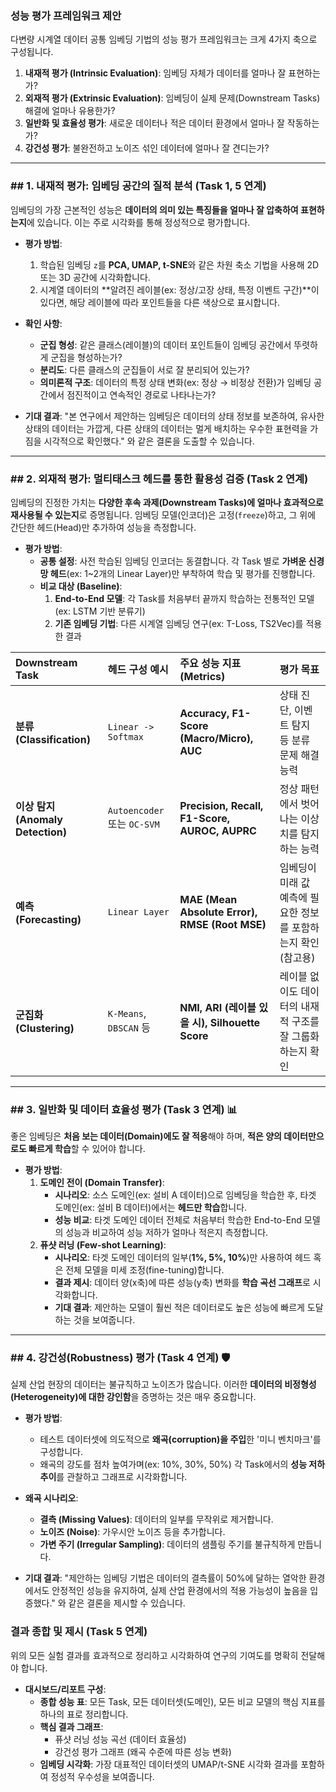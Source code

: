 ### **성능 평가 프레임워크 제안**

다변량 시계열 데이터 공통 임베딩 기법의 성능 평가 프레임워크는 크게 4가지 축으로 구성됩니다. 

1.  **내재적 평가 (Intrinsic Evaluation)**: 임베딩 자체가 데이터를 얼마나 잘 표현하는가?
2.  **외재적 평가 (Extrinsic Evaluation)**: 임베딩이 실제 문제(Downstream Tasks) 해결에 얼마나 유용한가?
3.  **일반화 및 효율성 평가**: 새로운 데이터나 적은 데이터 환경에서 얼마나 잘 작동하는가?
4.  **강건성 평가**: 불완전하고 노이즈 섞인 데이터에 얼마나 잘 견디는가?

---

### ## 1. 내재적 평가: 임베딩 공간의 질적 분석 (Task 1, 5 연계)

임베딩의 가장 근본적인 성능은 **데이터의 의미 있는 특징들을 얼마나 잘 압축하여 표현하는지**에 있습니다. 이는 주로 시각화를 통해 정성적으로 평가합니다.

* **평가 방법**:
    1.  학습된 임베딩 `z`를 **PCA, UMAP, t-SNE**와 같은 차원 축소 기법을 사용해 2D 또는 3D 공간에 시각화합니다.
    2.  시계열 데이터의 **알려진 레이블(ex: 정상/고장 상태, 특정 이벤트 구간)**이 있다면, 해당 레이블에 따라 포인트들을 다른 색상으로 표시합니다.

* **확인 사항**:
    * **군집 형성**: 같은 클래스(레이블)의 데이터 포인트들이 임베딩 공간에서 뚜렷하게 군집을 형성하는가?
    * **분리도**: 다른 클래스의 군집들이 서로 잘 분리되어 있는가?
    * **의미론적 구조**: 데이터의 특정 상태 변화(ex: 정상 → 비정상 전환)가 임베딩 공간에서 점진적이고 연속적인 경로로 나타나는가?

* **기대 결과**: "본 연구에서 제안하는 임베딩은 데이터의 상태 정보를 보존하여, 유사한 상태의 데이터는 가깝게, 다른 상태의 데이터는 멀게 배치하는 우수한 표현력을 가짐을 시각적으로 확인했다." 와 같은 결론을 도출할 수 있습니다.
    

---

### ## 2. 외재적 평가: 멀티태스크 헤드를 통한 활용성 검증 (Task 2 연계)

임베딩의 진정한 가치는 **다양한 후속 과제(Downstream Tasks)에 얼마나 효과적으로 재사용될 수 있는지**로 증명됩니다. 임베딩 모델(인코더)은 고정(`freeze`)하고, 그 위에 간단한 헤드(Head)만 추가하여 성능을 측정합니다.

* **평가 방법**:
    * **공통 설정**: 사전 학습된 임베딩 인코더는 동결합니다. 각 Task 별로 **가벼운 신경망 헤드**(ex: 1~2개의 Linear Layer)만 부착하여 학습 및 평가를 진행합니다.
    * **비교 대상 (Baseline)**:
        1.  **End-to-End 모델**: 각 Task를 처음부터 끝까지 학습하는 전통적인 모델 (ex: LSTM 기반 분류기)
        2.  **기존 임베딩 기법**: 다른 시계열 임베딩 연구(ex: T-Loss, TS2Vec)를 적용한 결과

| **Downstream Task** | **헤드 구성 예시** | **주요 성능 지표 (Metrics)** | **평가 목표** |
| :--- | :--- | :--- | :--- |
| **분류 (Classification)** | `Linear -> Softmax` | **Accuracy, F1-Score (Macro/Micro), AUC** | 상태 진단, 이벤트 탐지 등 분류 문제 해결 능력 |
| **이상 탐지 (Anomaly Detection)** | `Autoencoder` 또는 `OC-SVM` | **Precision, Recall, F1-Score, AUROC, AUPRC** | 정상 패턴에서 벗어나는 이상치를 탐지하는 능력 |
| **예측 (Forecasting)** | `Linear Layer` | **MAE (Mean Absolute Error), RMSE (Root MSE)** | 임베딩이 미래 값 예측에 필요한 정보를 포함하는지 확인 (참고용) |
| **군집화 (Clustering)** | `K-Means`, `DBSCAN` 등 | **NMI, ARI (레이블 있을 시), Silhouette Score** | 레이블 없이도 데이터의 내재적 구조를 잘 그룹화하는지 확인 |

---

### ## 3. 일반화 및 데이터 효율성 평가 (Task 3 연계) 📊

좋은 임베딩은 **처음 보는 데이터(Domain)에도 잘 적응**해야 하며, **적은 양의 데이터만으로도 빠르게 학습**할 수 있어야 합니다.

* **평가 방법**:
    1.  **도메인 전이 (Domain Transfer)**:
        * **시나리오**: 소스 도메인(ex: 설비 A 데이터)으로 임베딩을 학습한 후, 타겟 도메인(ex: 설비 B 데이터)에서는 **헤드만 학습**합니다.
        * **성능 비교**: 타겟 도메인 데이터 전체로 처음부터 학습한 End-to-End 모델의 성능과 비교하여 성능 저하가 얼마나 적은지 측정합니다.
    2.  **퓨샷 러닝 (Few-shot Learning)**:
        * **시나리오**: 타겟 도메인 데이터의 일부(**1%, 5%, 10%**)만 사용하여 헤드 혹은 전체 모델을 미세 조정(fine-tuning)합니다.
        * **결과 제시**: 데이터 양(x축)에 따른 성능(y축) 변화를 **학습 곡선 그래프**로 시각화합니다.
        * **기대 결과**: 제안하는 모델이 훨씬 적은 데이터로도 높은 성능에 빠르게 도달하는 것을 보여줍니다.

---

### ## 4. 강건성(Robustness) 평가 (Task 4 연계) 🛡️

실제 산업 현장의 데이터는 불규칙하고 노이즈가 많습니다. 이러한 **데이터의 비정형성(Heterogeneity)에 대한 강인함**을 증명하는 것은 매우 중요합니다.

* **평가 방법**:
    * 테스트 데이터셋에 의도적으로 **왜곡(corruption)을 주입**한 '미니 벤치마크'를 구성합니다.
    * 왜곡의 강도를 점차 높여가며(ex: 10%, 30%, 50%) 각 Task에서의 **성능 저하 추이**를 관찰하고 그래프로 시각화합니다.

* **왜곡 시나리오**:
    * **결측 (Missing Values)**: 데이터의 일부를 무작위로 제거합니다.
    * **노이즈 (Noise)**: 가우시안 노이즈 등을 추가합니다.
    * **가변 주기 (Irregular Sampling)**: 데이터의 샘플링 주기를 불규칙하게 만듭니다.

* **기대 결과**: "제안하는 임베딩 기법은 데이터의 결측률이 50%에 달하는 열악한 환경에서도 안정적인 성능을 유지하여, 실제 산업 환경에서의 적용 가능성이 높음을 입증했다." 와 같은 결론을 제시할 수 있습니다.

### **결과 종합 및 제시 (Task 5 연계)**

위의 모든 실험 결과를 효과적으로 정리하고 시각화하여 연구의 기여도를 명확히 전달해야 합니다.

* **대시보드/리포트 구성**:
    * **종합 성능 표**: 모든 Task, 모든 데이터셋(도메인), 모든 비교 모델의 핵심 지표를 하나의 표로 정리합니다.
    * **핵심 결과 그래프**:
        * 퓨샷 러닝 성능 곡선 (데이터 효율성)
        * 강건성 평가 그래프 (왜곡 수준에 따른 성능 변화)
    * **임베딩 시각화**: 가장 대표적인 데이터셋의 UMAP/t-SNE 시각화 결과를 포함하여 정성적 우수성을 보여줍니다.